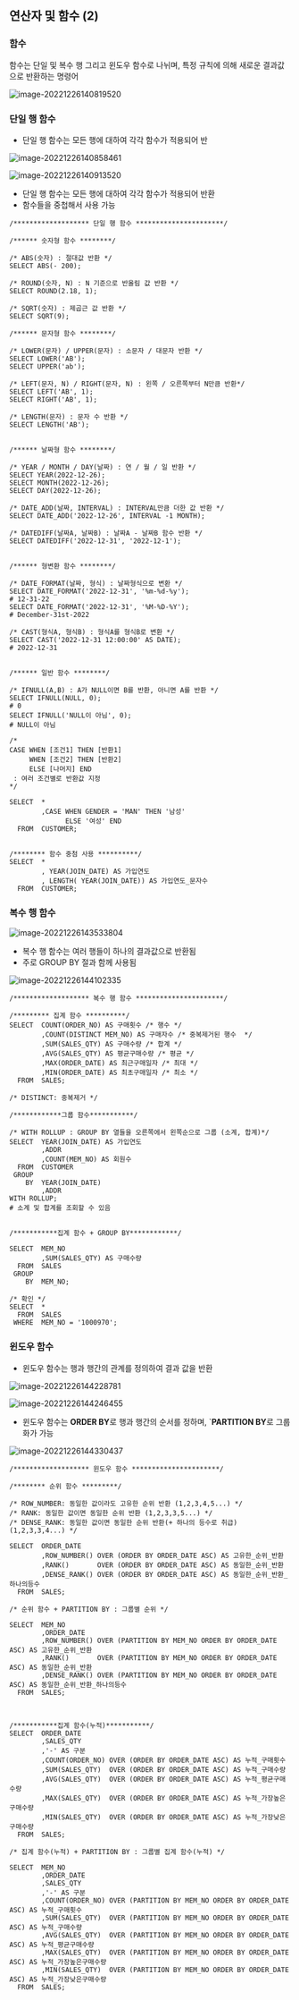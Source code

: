 ## 연산자 및 함수 (2)



### 함수

함수는 단일 및 복수 행 그리고 윈도우 함수로 나뉘며, 특정 규칙에 의해 새로운 결과값으로 반환하는 명령어



![image-20221226140819520](C:/Users/yes47/AppData/Roaming/Typora/typora-user-images/image-20221226140819520.png)



### 단일 행 함수

- 단일 행 함수는 모든 행에 대하여 각각 함수가 적용되어 반

![image-20221226140858461](C:/Users/yes47/AppData/Roaming/Typora/typora-user-images/image-20221226140858461.png)

![image-20221226140913520](C:/Users/yes47/AppData/Roaming/Typora/typora-user-images/image-20221226140913520.png)



- 단일 행 함수는 모든 행에 대하여 각각 함수가 적용되어 반환
- 함수들을 중첩해서 사용 가능



```MYSQL
/******************* 단일 행 함수 **********************/

/****** 숫자형 함수 ********/

/* ABS(숫자) : 절대값 반환 */
SELECT ABS(- 200);

/* ROUND(숫자, N) : N 기준으로 반올림 값 반환 */
SELECT ROUND(2.18, 1);

/* SQRT(숫자) : 제곱근 값 반환 */
SELECT SQRT(9);

/****** 문자형 함수 ********/

/* LOWER(문자) / UPPER(문자) : 소문자 / 대문자 반환 */
SELECT LOWER('AB');
SELECT UPPER('ab');

/* LEFT(문자, N) / RIGHT(문자, N) : 왼쪽 / 오른쪽부터 N만큼 반환*/
SELECT LEFT('AB', 1);
SELECT RIGHT('AB', 1);

/* LENGTH(문자) : 문자 수 반환 */
SELECT LENGTH('AB');


/****** 날짜형 함수 ********/

/* YEAR / MONTH / DAY(날짜) : 연 / 월 / 일 반환 */
SELECT YEAR(2022-12-26);
SELECT MONTH(2022-12-26);
SELECT DAY(2022-12-26);

/* DATE_ADD(날짜, INTERVAL) : INTERVAL만큼 더한 값 반환 */
SELECT DATE_ADD('2022-12-26', INTERVAL -1 MONTH);

/* DATEDIFF(날짜A, 날짜B) : 날짜A - 날짜B 함수 반환 */
SELECT DATEDIFF('2022-12-31', '2022-12-1');


/****** 형변환 함수 ********/

/* DATE_FORMAT(날짜, 형식) : 날짜형식으로 변환 */
SELECT DATE_FORMAT('2022-12-31', '%m-%d-%y');
# 12-31-22
SELECT DATE_FORMAT('2022-12-31', '%M-%D-%Y');
# December-31st-2022

/* CAST(형식A, 형식B) : 형식A를 형식B로 변환 */
SELECT CAST('2022-12-31 12:00:00' AS DATE);
# 2022-12-31


/****** 일반 함수 ********/

/* IFNULL(A,B) : A가 NULL이면 B를 반환, 아니면 A를 반환 */
SELECT IFNULL(NULL, 0);
# 0
SELECT IFNULL('NULL이 아님', 0);
# NULL이 아님

/*
CASE WHEN [조건1] THEN [반환1]
	 WHEN [조건2] THEN [반환2]
	 ELSE [나머지] END
 : 여러 조건별로 반환값 지정
*/

SELECT  *
		,CASE WHEN GENDER = 'MAN' THEN '남성'
			  ELSE '여성' END
  FROM  CUSTOMER;


/******** 함수 중첨 사용 **********/
SELECT  *
		, YEAR(JOIN_DATE) AS 가입연도
		, LENGTH( YEAR(JOIN_DATE)) AS 가입연도_문자수
  FROM  CUSTOMER;
```





### 복수 행 함수

![image-20221226143533804](C:/Users/yes47/AppData/Roaming/Typora/typora-user-images/image-20221226143533804.png)



- 복수 행 함수는 여러 행들이 하나의 결과값으로 반환됨
- 주로 GROUP BY 절과 함께 사용됨



![image-20221226144102335](C:/Users/yes47/AppData/Roaming/Typora/typora-user-images/image-20221226144102335.png)



```MYSQL
/******************* 복수 행 함수 **********************/

/********* 집계 함수 **********/
SELECT  COUNT(ORDER_NO) AS 구매횟수 /* 행수 */
		,COUNT(DISTINCT MEM_NO) AS 구매자수 /* 중복제거된 행수  */
        ,SUM(SALES_QTY) AS 구매수량 /* 합계 */
        ,AVG(SALES_QTY) AS 평균구매수량 /* 평균 */
        ,MAX(ORDER_DATE) AS 최근구매일자 /* 최대 */
        ,MIN(ORDER_DATE) AS 최초구매일자 /* 최소 */
  FROM  SALES;
    
/* DISTINCT: 중복제거 */

/************그룹 함수***********/

/* WITH ROLLUP : GROUP BY 열들을 오른쪽에서 왼쪽순으로 그룹 (소계, 합계)*/
SELECT  YEAR(JOIN_DATE) AS 가입연도
		,ADDR
        ,COUNT(MEM_NO) AS 회원수
  FROM  CUSTOMER
 GROUP
    BY  YEAR(JOIN_DATE)
		,ADDR
WITH ROLLUP;
# 소계 및 합계를 조회할 수 있음


/***********집계 함수 + GROUP BY************/

SELECT  MEM_NO
        ,SUM(SALES_QTY) AS 구매수량
  FROM  SALES
 GROUP
    BY  MEM_NO;
    
/* 확인 */
SELECT  *
  FROM  SALES
 WHERE  MEM_NO = '1000970';

```







### 윈도우 함수

- 윈도우 함수는 행과 행간의 관계를 정의하여 결과 값을 반환

![image-20221226144228781](C:/Users/yes47/AppData/Roaming/Typora/typora-user-images/image-20221226144228781.png)

![image-20221226144246455](C:/Users/yes47/AppData/Roaming/Typora/typora-user-images/image-20221226144246455.png)



- 윈도우 함수는 **ORDER BY**로 행과 행간의 순서를 정하며, `**PARTITION BY**로 그룹화가 가능

![image-20221226144330437](C:/Users/yes47/AppData/Roaming/Typora/typora-user-images/image-20221226144330437.png)



```MYSQL
/******************* 윈도우 함수 **********************/

/******** 순위 함수 *********/

/* ROW_NUMBER: 동일한 값이라도 고유한 순위 반환 (1,2,3,4,5...) */
/* RANK: 동일한 값이면 동일한 순위 반환 (1,2,3,3,5...) */
/* DENSE_RANK: 동일한 값이면 동일한 순위 반환(+ 하나의 등수로 취급) (1,2,3,3,4...) */

SELECT  ORDER_DATE
		,ROW_NUMBER() OVER (ORDER BY ORDER_DATE ASC) AS 고유한_순위_반환
        ,RANK() 	  OVER (ORDER BY ORDER_DATE ASC) AS 동일한_순위_반환
        ,DENSE_RANK() OVER (ORDER BY ORDER_DATE ASC) AS 동일한_순위_반환_하나의등수
  FROM  SALES;
  
/* 순위 함수 + PARTITION BY : 그룹별 순위 */
  
SELECT  MEM_NO
		,ORDER_DATE
		,ROW_NUMBER() OVER (PARTITION BY MEM_NO ORDER BY ORDER_DATE ASC) AS 고유한_순위_반환
        ,RANK() 	  OVER (PARTITION BY MEM_NO ORDER BY ORDER_DATE ASC) AS 동일한_순위_반환
        ,DENSE_RANK() OVER (PARTITION BY MEM_NO ORDER BY ORDER_DATE ASC) AS 동일한_순위_반환_하나의등수
  FROM  SALES;
  
  
  
/***********집계 함수(누적)***********/ 
SELECT  ORDER_DATE
		,SALES_QTY
        ,'-' AS 구분
        ,COUNT(ORDER_NO) OVER (ORDER BY ORDER_DATE ASC) AS 누적_구매횟수
		,SUM(SALES_QTY)  OVER (ORDER BY ORDER_DATE ASC) AS 누적_구매수량
        ,AVG(SALES_QTY)  OVER (ORDER BY ORDER_DATE ASC) AS 누적_평균구매수량
        ,MAX(SALES_QTY)  OVER (ORDER BY ORDER_DATE ASC) AS 누적_가장높은구매수량
		,MIN(SALES_QTY)  OVER (ORDER BY ORDER_DATE ASC) AS 누적_가장낮은구매수량    
  FROM  SALES;
  
/* 집계 함수(누적) + PARTITION BY : 그룹별 집계 함수(누적) */

SELECT  MEM_NO
		,ORDER_DATE
		,SALES_QTY
        ,'-' AS 구분
        ,COUNT(ORDER_NO) OVER (PARTITION BY MEM_NO ORDER BY ORDER_DATE ASC) AS 누적_구매횟수        
		,SUM(SALES_QTY)  OVER (PARTITION BY MEM_NO ORDER BY ORDER_DATE ASC) AS 누적_구매수량
        ,AVG(SALES_QTY)  OVER (PARTITION BY MEM_NO ORDER BY ORDER_DATE ASC) AS 누적_평균구매수량
        ,MAX(SALES_QTY)  OVER (PARTITION BY MEM_NO ORDER BY ORDER_DATE ASC) AS 누적_가장높은구매수량
		,MIN(SALES_QTY)  OVER (PARTITION BY MEM_NO ORDER BY ORDER_DATE ASC) AS 누적_가장낮은구매수량       
  FROM  SALES;
```

